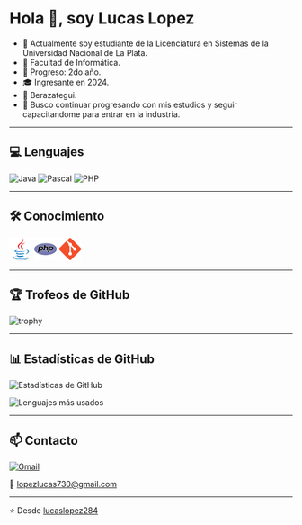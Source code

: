 # Hola 👋, soy Lucas Lopez

- 🔭 Actualmente soy estudiante de la Licenciatura en Sistemas de la Universidad Nacional de La Plata.
- 🏫 Facultad de Informática.
- 🌱 Progreso: 2do año.
- 🎓 Ingresante en 2024.
- 📍 Berazategui.
- 👯 Busco continuar progresando con mis estudios y seguir capacitandome para entrar en la industria.

---

## 💻 Lenguajes

![Java](https://img.shields.io/badge/Java-ED8B00?style=for-the-badge&logo=openjdk&logoColor=white)
![Pascal](https://img.shields.io/badge/Pascal-3366CC?style=for-the-badge&logoColor=white)
![PHP](https://img.shields.io/badge/PHP-777BB4?style=for-the-badge&logo=php&logoColor=white)

---

## 🛠️ Conocimiento

<img src="https://raw.githubusercontent.com/devicons/devicon/master/icons/java/java-original.svg" width="40" height="40"/> 
<img src="https://raw.githubusercontent.com/devicons/devicon/master/icons/php/php-original.svg" width="40" height="40"/> 
<img src="https://raw.githubusercontent.com/devicons/devicon/master/icons/git/git-original.svg" width="40" height="40"/> 

---

## 🏆 Trofeos de GitHub

![trophy](https://github-profile-trophy.vercel.app/?username=TUUSUARIO&theme=tokyonight&row=1&column=6)

---

## 📊 Estadísticas de GitHub

![Estadísticas de GitHub](https://github-readme-stats.vercel.app/api?username=lucaslopez284&show_icons=true&theme=tokyonight)  

![Lenguajes más usados](https://github-readme-stats.vercel.app/api/top-langs/?username=lucaslopez284&layout=compact&theme=tokyonight)

---

## 📫 Contacto

[![Gmail](https://img.shields.io/badge/Gmail-D14836?style=for-the-badge&logo=gmail&logoColor=white)](mailto:lopezlucas730@gmail.com)  

📧 lopezlucas730@gmail.com  

---

⭐️ Desde [lucaslopez284](https://github.com/lucaslopez284)
